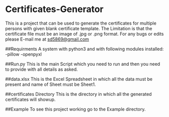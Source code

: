 # Certificates-Generator
This is a project that can be used to generate the certificates for multiple persons with given blank certificate template. 
The Limitation is that the certificate file must be an image of .jpg or .png format. 
For any bugs or edits please E-mail me at sd5869@gmail.com

##Requirments
A system with python3 and with following modules installed:
-pillow
-openpyxl

##Run.py
This is the main Script which you need to run and then you need to provide with all details as asked.

##data.xlsx
This is the Excel Spreadsheet in which all the data must be present and name of Sheet must be Sheet1.

##certificates Directory
This is the directory in which all the generated certificates will showup.

##Example
To see this project working go to the Example directory.
